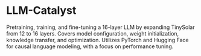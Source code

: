 # LLM-Catalyst
Pretraining, training, and fine-tuning a 16-layer LLM by expanding TinySolar from 12 to 16 layers. Covers model configuration, weight initialization, knowledge transfer, and optimization. Utilizes PyTorch and Hugging Face for causal language modeling, with a focus on performance tuning.
